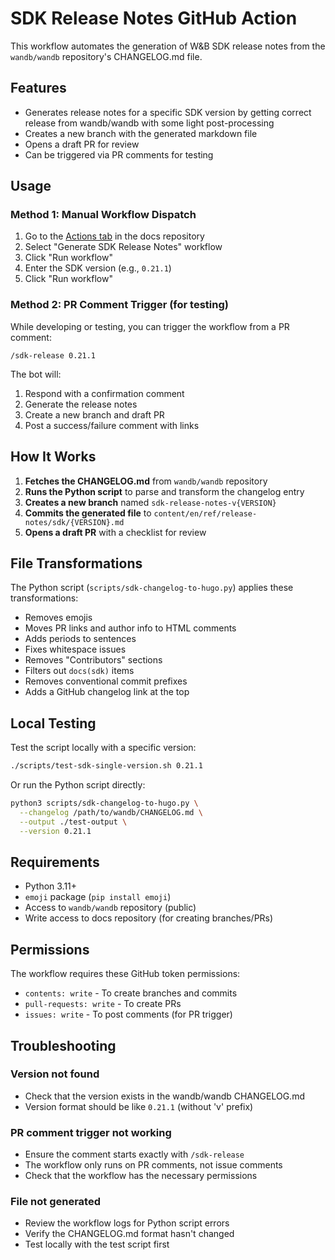 # SDK Release Notes GitHub Action

This workflow automates the generation of W&B SDK release notes from the `wandb/wandb` repository's CHANGELOG.md file.

## Features

- Generates release notes for a specific SDK version by getting correct release from wandb/wandb with some light post-processing
- Creates a new branch with the generated markdown file
- Opens a draft PR for review
- Can be triggered via PR comments for testing

## Usage

### Method 1: Manual Workflow Dispatch

1. Go to the [Actions tab](../../actions) in the docs repository
2. Select "Generate SDK Release Notes" workflow
3. Click "Run workflow"
4. Enter the SDK version (e.g., `0.21.1`)
5. Click "Run workflow"

### Method 2: PR Comment Trigger (for testing)

While developing or testing, you can trigger the workflow from a PR comment:

```
/sdk-release 0.21.1
```

The bot will:
1. Respond with a confirmation comment
2. Generate the release notes
3. Create a new branch and draft PR
4. Post a success/failure comment with links

## How It Works

1. **Fetches the CHANGELOG.md** from `wandb/wandb` repository
2. **Runs the Python script** to parse and transform the changelog entry
3. **Creates a new branch** named `sdk-release-notes-v{VERSION}`
4. **Commits the generated file** to `content/en/ref/release-notes/sdk/{VERSION}.md`
5. **Opens a draft PR** with a checklist for review

## File Transformations

The Python script (`scripts/sdk-changelog-to-hugo.py`) applies these transformations:
- Removes emojis
- Moves PR links and author info to HTML comments
- Adds periods to sentences
- Fixes whitespace issues
- Removes "Contributors" sections
- Filters out `docs(sdk)` items
- Removes conventional commit prefixes
- Adds a GitHub changelog link at the top

## Local Testing

Test the script locally with a specific version:

```bash
./scripts/test-sdk-single-version.sh 0.21.1
```

Or run the Python script directly:

```bash
python3 scripts/sdk-changelog-to-hugo.py \
  --changelog /path/to/wandb/CHANGELOG.md \
  --output ./test-output \
  --version 0.21.1
```

## Requirements

- Python 3.11+
- `emoji` package (`pip install emoji`)
- Access to `wandb/wandb` repository (public)
- Write access to docs repository (for creating branches/PRs)

## Permissions

The workflow requires these GitHub token permissions:
- `contents: write` - To create branches and commits
- `pull-requests: write` - To create PRs
- `issues: write` - To post comments (for PR trigger)

## Troubleshooting

### Version not found
- Check that the version exists in the wandb/wandb CHANGELOG.md
- Version format should be like `0.21.1` (without 'v' prefix)

### PR comment trigger not working
- Ensure the comment starts exactly with `/sdk-release `
- The workflow only runs on PR comments, not issue comments
- Check that the workflow has the necessary permissions

### File not generated
- Review the workflow logs for Python script errors
- Verify the CHANGELOG.md format hasn't changed
- Test locally with the test script first
